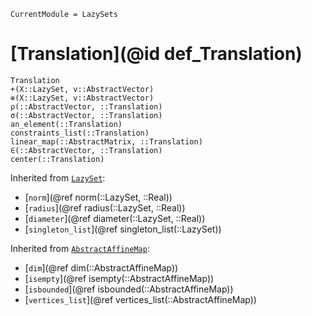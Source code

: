 ```@meta
CurrentModule = LazySets
```

# [Translation](@id def_Translation)

```@docs
Translation
+(X::LazySet, v::AbstractVector)
⊕(X::LazySet, v::AbstractVector)
ρ(::AbstractVector, ::Translation)
σ(::AbstractVector, ::Translation)
an_element(::Translation)
constraints_list(::Translation)
linear_map(::AbstractMatrix, ::Translation)
∈(::AbstractVector, ::Translation)
center(::Translation)
```
Inherited from [`LazySet`](@ref):
* [`norm`](@ref norm(::LazySet, ::Real))
* [`radius`](@ref radius(::LazySet, ::Real))
* [`diameter`](@ref diameter(::LazySet, ::Real))
* [`singleton_list`](@ref singleton_list(::LazySet))

Inherited from [`AbstractAffineMap`](@ref):
* [`dim`](@ref dim(::AbstractAffineMap))
* [`isempty`](@ref isempty(::AbstractAffineMap))
* [`isbounded`](@ref isbounded(::AbstractAffineMap))
* [`vertices_list`](@ref vertices_list(::AbstractAffineMap))
